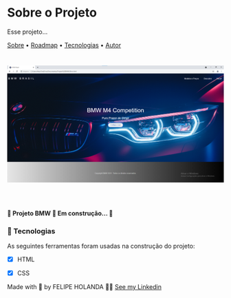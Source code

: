 # Sobre o Projeto

<p aling="center">Esse projeto...</p>
<a href="#sobre">Sobre</a> •
<a href="#Roadmap">Roadmap</a> •
<a href="#Tecnologias">Tecnologias</a> •
<a href="#Autor">Autor</a>

<br>

<h1 aling="center">
   <img alt="Readme" title="Readme" src="Back.png" />
</h1>

<br>

<h4 aling="center">
  🚧 Projeto BMW 🚀 Em construção... 🚧
  </h4>

  ### 🚀 Tecnologias

  As seguintes ferramentas foram usadas na construção do projeto:

  - [x] HTML
  - [x] CSS


  Made with 💜 by FELIPE HOLANDA 👋🏻 [See my Linkedin](https://www.linkedin.com/in/felipe-holanda-de-freitas-3a91281a2/)

